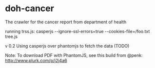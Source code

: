 doh-cancer
==========

The crawler for the cancer report from department of health

running trss.js:
casperjs --ignore-ssl-errors=true --cookies-file=/foo.txt tree.js

v 0.2
Using casperjs over phantomjs to fetch the data (TODO)

Note: To download PDF with PhantomJS, see this build from @penk: http://www.plurk.com/p/j2j4a6
